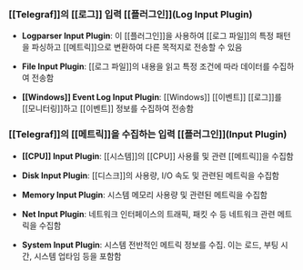 ### [[Telegraf]]의 [[로그]] 입력 [[플러그인]](Log Input Plugin)

- **Logparser Input Plugin**: 이 [[플러그인]]을 사용하여 [[로그 파일]]의 특정 패턴을 파싱하고 [[메트릭]]으로 변환하여 다른 목적지로 전송할 수 있음
    
- **File Input Plugin**: [[로그 파일]]의 내용을 읽고 특정 조건에 따라 데이터를 수집하여 전송함
    
- **[[Windows]] Event Log Input Plugin**: [[Windows]] [[이벤트]] [[로그]]를 [[모니터링]]하고 [[이벤트]] 정보를 수집하여 전송함

### [[Telegraf]]의 [[메트릭]]을 수집하는 입력 [[플러그인]](Input Plugin)

- **[[CPU]] Input Plugin**: [[시스템]]의 [[CPU]] 사용률 및 관련 [[메트릭]]을 수집함
    
- **Disk Input Plugin**: [[디스크]]의 사용량, I/O 속도 및 관련된 메트릭을 수집함
    
- **Memory Input Plugin**: 시스템 메모리 사용량 및 관련된 메트릭을 수집함
    
- **Net Input Plugin**: 네트워크 인터페이스의 트래픽, 패킷 수 등 네트워크 관련 메트릭을 수집함
    
- **System Input Plugin**: 시스템 전반적인 메트릭 정보를 수집. 이는 로드, 부팅 시간, 시스템 업타임 등을 포함함



